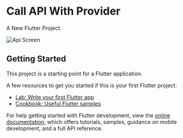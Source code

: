 # Call API With Provider

A New Flutter Project.


![Api Screen](https://user-images.githubusercontent.com/53872301/204024242-6813b1df-9180-4e56-9e43-25c4ae13c41a.png)

## Getting Started

This project is a starting point for a Flutter application.

A few resources to get you started if this is your first Flutter project:

- [Lab: Write your first Flutter app](https://docs.flutter.dev/get-started/codelab)
- [Cookbook: Useful Flutter samples](https://docs.flutter.dev/cookbook)

For help getting started with Flutter development, view the
[online documentation](https://docs.flutter.dev/), which offers tutorials,
samples, guidance on mobile development, and a full API reference.
